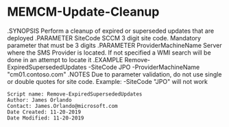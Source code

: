 # MEMCM-Update-Cleanup

.SYNOPSIS
    Perform a cleanup of expired or superseded updates that are deployed
.PARAMETER SiteCode
    SCCM 3 digit site code. Mandatory parameter that must be 3 digits
.PARAMETER ProviderMachineName
    Server where the SMS Provider is located. If not specified a WMI search will be done in an attempt to locate it
.EXAMPLE
    Remove-ExpiredSupersededUpdates -SiteCode JPO -ProviderMachineName "cm01.contoso.com"
.NOTES
    Due to parameter validation, do not use single or double quotes for site code. Example: -SiteCode "JPO" will not work

    Script name: Remove-ExpiredSupersededUpdates
    Author: James Orlando
    Contact: James.Orlando@microsoft.com
    Date Created: 11-20-2019
    Date Modified: 11-20-2019
